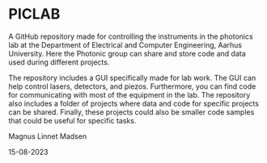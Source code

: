 # PICLAB
A GitHub repository made for controlling the instruments in the photonics lab at the Department of Electrical and Computer Engineering, Aarhus University. 
Here the Photonic group can share and store code and data used during different projects.

The repository includes a GUI specifically made for lab work. The GUI can help control lasers, detectors, and piezos.
Furthermore, you can find code for communicating with most of the equipment in the lab.
The repository also includes a folder of projects where data and code for specific projects can be shared.
Finally, these projects could also be smaller code samples that could be useful for specific tasks.

Magnus Linnet Madsen

15-08-2023

